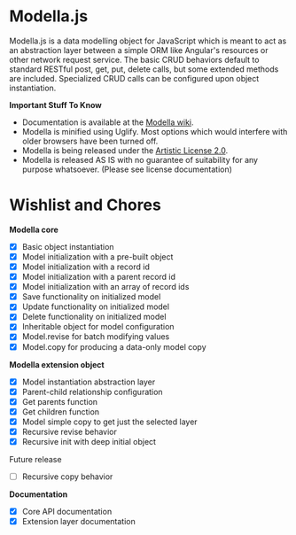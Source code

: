 Modella.js
==========

Modella.js is a data modelling object for JavaScript which is meant to act as an abstraction layer between
a simple ORM like Angular's resources or other network request service.  The basic CRUD behaviors default to standard
RESTful post, get, put, delete calls, but some extended methods are included.  Specialized CRUD calls can be configured
upon object instantiation.

**Important Stuff To Know**

- Documentation is available at the [Modella wiki](https://github.com/cmstead/Modella/wiki).
- Modella is minified using Uglify. Most options which would interfere with older browsers have been turned off.
- Modella is being released under the [Artistic License 2.0](http://opensource.org/licenses/Artistic-2.0).
- Modella is released AS IS with no guarantee of suitability for any purpose whatsoever. (Please see license documentation)

Wishlist and Chores
===================

**Modella core**

- [x] Basic object instantiation
- [x] Model initialization with a pre-built object
- [x] Model initialization with a record id
- [x] Model initialization with a parent record id
- [x] Model initialization with an array of record ids
- [x] Save functionality on initialized model
- [x] Update functionality on initialized model
- [x] Delete functionality on initialized model
- [x] Inheritable object for model configuration
- [x] Model.revise for batch modifying values
- [x] Model.copy for producing a data-only model copy

**Modella extension object**

- [x] Model instantiation abstraction layer
- [x] Parent-child relationship configuration
- [x] Get parents function
- [x] Get children function
- [x] Model simple copy to get just the selected layer
- [x] Recursive revise behavior
- [x] Recursive init with deep initial object

Future release

- [ ] Recursive copy behavior

**Documentation**

- [x] Core API documentation
- [x] Extension layer documentation